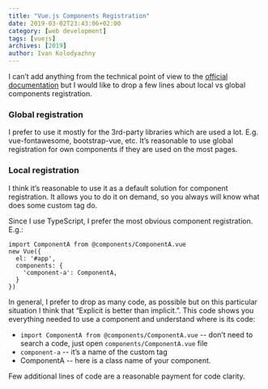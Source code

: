 ```yaml
---
title: "Vue.js Components Registration"
date: 2019-03-02T23:43:06+02:00
category: [web development]
tags: [vuejs]
archives: [2019]
author: Ivan Kolodyazhny
---
```


I can’t add anything from the technical point of view to the
[official documentation](https://vuejs.org/v2/guide/components-registration.html)
but I would like to drop a few lines about local vs global components
registration.

### Global registration

I prefer to use it mostly for the 3rd-party libraries which are used a lot.
E.g. vue-fontawesome, bootstrap-vue, etc. It’s reasonable to use global
registration for own components if they are used on the most pages.

### Local registration

I think it’s reasonable to use it as a default solution for component
registration. It allows you to do it on demand, so you always will know what
does some custom tag do.

Since I use TypeScript, I prefer the most obvious component registration. E.g.:

```
import ComponentA from @components/ComponentA.vue
new Vue({
  el: '#app',
  components: {
    'component-a': ComponentA,
  }
})
```

In general, I prefer to drop as many code, as possible but on this particular
situation I think that “Explicit is better than implicit.”. This code shows you
everything needed to use a component and understand where is its code:


* `import ComponentA from @components/ComponentA.vue` -- don’t need to search
  a code, just open `components/ComponentA.vue` file
* `component-a` -- it’s a name of the custom tag
* ComponentA -- here is a class name of your component.


Few additional lines of code are a reasonable payment for code clarity.
